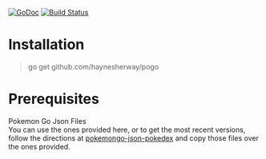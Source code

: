 [![GoDoc](http://godoc.org/github.com/haynesherway/pogo?status.svg)](http://godoc.org/github.com/haynesherway/pogo) [![Build Status](https://travis-ci.org/haynesherway/pogo.svg?branch=master)](https://travis-ci.org/haynesherway/pogo)

# Installation
>go get github.com/haynesherway/pogo

# Prerequisites
Pokemon Go Json Files  
   You can use the ones provided here, or to get the most recent versions, follow the directions at [pokemongo-json-pokedex](https://github.com/BrunnerLivio/pokemongo-json-pokedex) and copy those files over the ones provided.
